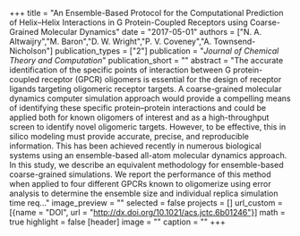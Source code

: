 +++
title = "An Ensemble-Based Protocol for the Computational Prediction of Helix–Helix Interactions in G Protein-Coupled Receptors using Coarse-Grained Molecular Dynamics"
date = "2017-05-01"
authors = ["N. A. Altwaijry","M. Baron","D. W. Wright","P. V. Coveney","A. Townsend-Nicholson"]
publication_types = ["2"]
publication = "_Journal of Chemical Theory and Computation_"
publication_short = ""
abstract = "The accurate identification of the specific points of interaction between G protein-coupled receptor (GPCR) oligomers is essential for the design of receptor ligands targeting oligomeric receptor targets. A coarse-grained molecular dynamics computer simulation approach would provide a compelling means of identifying these specific protein–protein interactions and could be applied both for known oligomers of interest and as a high-throughput screen to identify novel oligomeric targets. However, to be effective, this in silico modeling must provide accurate, precise, and reproducible information. This has been achieved recently in numerous biological systems using an ensemble-based all-atom molecular dynamics approach. In this study, we describe an equivalent methodology for ensemble-based coarse-grained simulations. We report the performance of this method when applied to four different GPCRs known to oligomerize using error analysis to determine the ensemble size and individual replica simulation time req..."
image_preview = ""
selected = false
projects = []
url_custom = [{name = "DOI", url = "http://dx.doi.org/10.1021/acs.jctc.6b01246"}]
math = true
highlight = false
[header]
image = ""
caption = ""
+++

